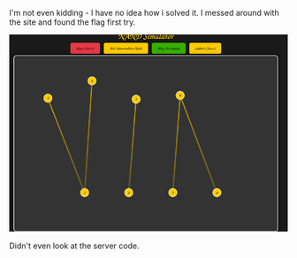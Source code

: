 I'm not even kidding - I have no idea how i solved it. I messed around with the site and found the flag first try.

![Solution](pachinko.png)

Didn't even look at the server code.